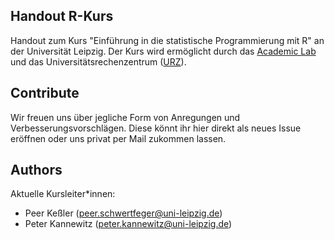 ## Handout R-Kurs

Handout zum Kurs "Einführung in die statistische Programmierung mit R" an der Universität Leipzig. Der Kurs wird ermöglicht durch das [Academic Lab](https://home.uni-leipzig.de/academiclab/) und das Universitätsrechenzentrum ([URZ](https://www.urz.uni-leipzig.de/)).


## Contribute

Wir freuen uns über jegliche Form von Anregungen und Verbesserungsvorschlägen. Diese könnt ihr hier direkt als neues Issue eröffnen oder uns privat per Mail zukommen lassen.

## Authors

Aktuelle Kursleiter\*innen:

- Peer Keßler ([peer.schwertfeger@uni-leipzig.de](mailto:peer.schwertfeger@uni-leipzig.de))
- Peter Kannewitz ([peter.kannewitz@uni-leipzig.de](mailto:peter.kannewitz@uni-leipzig.de))
